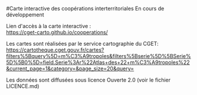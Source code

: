 #Carte interactive des coopérations interterritoriales
En cours de développement
	
Lien d'accès à la carte interactive :	
https://cget-carto.github.io/cooperations/

Les cartes sont réalisées par le service cartographie du CGET:
https://cartotheque.cget.gouv.fr/cartes?filters%5Bquery%5D=m%C3%A9tropoles&filters%5Bserie%5D%5BSerie%5D%5B0%5D=field.Serie%3Ar%22Atlas+des+22+m%C3%A9tropoles%22&current_page=1&category=&page_size=20&query=

Les données sont diffusées sous licence Ouverte 2.0 (voir le fichier LICENCE.md)	
	
